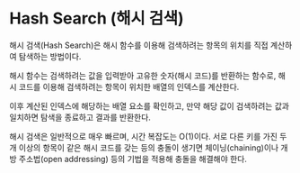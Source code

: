 # Hash Search (해시 검색)

해시 검색(Hash Search)은 해시 함수를 이용해 검색하려는 항목의 위치를 직접 계산하여 탐색하는 방법이다.

해시 함수는 검색하려는 값을 입력받아 고유한 숫자(해시 코드)를 반환하는 함수로, 해시 코드를 이용해 검색하려는 항목이 위치한 배열의 인덱스를 계산한다.

이후 계산된 인덱스에 해당하는 배열 요소를 확인하고, 만약 해당 값이 검색하려는 값과 일치하면 탐색을 종료하고 결과를 반환한다.

해시 검색은 일반적으로 매우 빠르며, 시간 복잡도는 O(1)이다.
서로 다른 키를 가진 두 개 이상의 항목이 같은 해시 코드를 갖는 등의 충돌이 생기면 체이닝(chaining)이나 개방 주소법(open addressing) 등의 기법을 적용해 충돌을 해결해야 한다.
